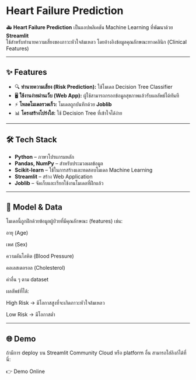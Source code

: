 # Heart Failure Prediction

🚑 **Heart Failure Prediction** เป็นแอปพลิเคชัน Machine Learning ที่พัฒนาด้วย **Streamlit**  
ใช้สำหรับทำนายความเสี่ยงของภาวะหัวใจล้มเหลว โดยอ้างอิงข้อมูลคุณลักษณะทางคลินิก (Clinical Features)

---

## ✨ Features

- 🔍 **ทำนายความเสี่ยง (Risk Prediction):** ใช้โมเดล Decision Tree Classifier  
- 🖥️ **ใช้งานง่ายผ่านเว็บ (Web App):** ผู้ใช้สามารถกรอกข้อมูลสุขภาพแล้วรับผลลัพธ์ได้ทันที  
- ⚡ **โหลดโมเดลรวดเร็ว:** โมเดลถูกบันทึกด้วย **Joblib**  
- 📊 **โครงสร้างโปร่งใส:** ใช้ Decision Tree ที่เข้าใจได้ง่าย

---

## 🛠️ Tech Stack

- **Python** – ภาษาโปรแกรมหลัก  
- **Pandas, NumPy** – สำหรับประมวลผลข้อมูล  
- **Scikit-learn** – ใช้ในการสร้างและทดสอบโมเดล Machine Learning  
- **Streamlit** – สร้าง Web Application  
- **Joblib** – จัดเก็บและเรียกใช้งานโมเดลที่ฝึกแล้ว

---

## 📂 Model & Data

โมเดลนี้ถูกฝึกด้วยข้อมูลผู้ป่วยที่มีคุณลักษณะ (features) เช่น:

อายุ (Age)

เพศ (Sex)

ความดันโลหิต (Blood Pressure)

คอเลสเตอรอล (Cholesterol)

ค่าอื่น ๆ ตาม dataset

ผลลัพธ์ที่ได้:

High Risk → มีโอกาสสูงที่จะเกิดภาวะหัวใจล้มเหลว

Low Risk → มีโอกาสต่ำ

---

## 🌐 Demo

ถ้ามีการ deploy บน Streamlit Community Cloud หรือ platform อื่น
สามารถใส่ลิงก์ได้ที่นี่: 

👉 Demo Online


